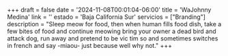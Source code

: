 +++
draft  = false
date   = '2024-11-08T00:01:04-06:00'
title  = 'WaJohnny Medina'
link   = ''
estado = 'Baja California Sur'
servicios = ["Branding"]
description = "Sleep meow for food, then when human fills food dish, take a few bites of food and continue meowing bring your owner a dead bird and attack dog, run away and pretend to be vic  tim so and sometimes switches in french and say -miaou- just because well why not."
+++